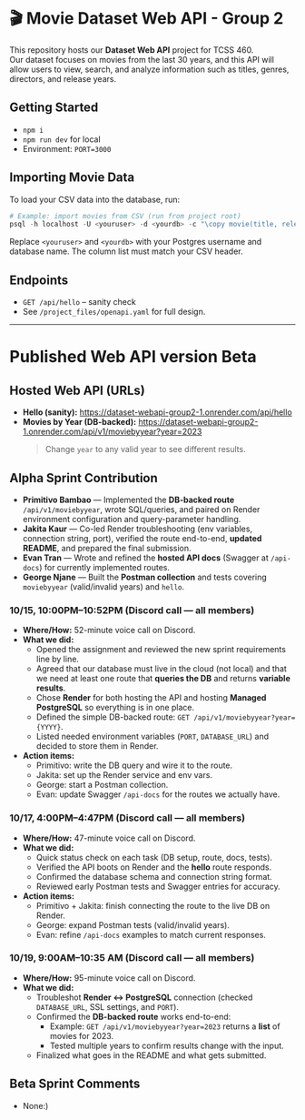# 🎬 Movie Dataset Web API - Group 2

This repository hosts our **Dataset Web API** project for TCSS 460.  
Our dataset focuses on movies from the last 30 years, and this API will allow users to view, search, and analyze information such as titles, genres, directors, and release years.

## Getting Started
- `npm i`
- `npm run dev` for local
- Environment: `PORT=3000`

## Importing Movie Data
To load your CSV data into the database, run:

```powershell
# Example: import movies from CSV (run from project root)
psql -h localhost -U <youruser> -d <yourdb> -c "\copy movie(title, release_year, runtime_minutes, rating, box_office, director_id, country_id) FROM './data/movies_last30years.csv' CSV HEADER;"
```
Replace `<youruser>` and `<yourdb>` with your Postgres username and database name. The column list must match your CSV header.

## Endpoints
- `GET /api/hello` – sanity check
- See `/project_files/openapi.yaml` for full design.

---
# Published Web API version Beta

## Hosted Web API (URLs)
- **Hello (sanity):** https://dataset-webapi-group2-1.onrender.com/api/hello  
- **Movies by Year (DB-backed):** https://dataset-webapi-group2-1.onrender.com/api/v1/moviebyyear?year=2023  
  > Change `year` to any valid year to see different results.

## Alpha Sprint Contribution
- **Primitivo Bambao** — Implemented the **DB-backed route** `/api/v1/moviebyyear`, wrote SQL/queries, and paired on Render environment configuration and query-parameter handling.
- **Jakita Kaur** — Co-led Render troubleshooting (env variables, connection string, port), verified the route end-to-end, **updated README**, and prepared the final submission.  
- **Evan Tran** — Wrote and refined the **hosted API docs** (Swagger at `/api-docs`) for currently implemented routes.
- **George Njane** — Built the **Postman collection** and tests covering `moviebyyear` (valid/invalid years) and `hello`.  

### 10/15, 10:00PM–10:52PM (Discord call — all members)
- **Where/How:** 52-minute voice call on Discord.
- **What we did:** 
  - Opened the assignment and reviewed the new sprint requirements line by line.
  - Agreed that our database must live in the cloud (not local) and that we need at least one route that **queries the DB** and returns **variable results**.
  - Chose **Render** for both hosting the API and hosting **Managed PostgreSQL** so everything is in one place.
  - Defined the simple DB-backed route: `GET /api/v1/moviebyyear?year={YYYY}`.
  - Listed needed environment variables (`PORT`, `DATABASE_URL`) and decided to store them in Render.
- **Action items:**
  - Primitivo: write the DB query and wire it to the route.
  - Jakita: set up the Render service and env vars.
  - George: start a Postman collection.
  - Evan: update Swagger `/api-docs` for the routes we actually have.

### 10/17, 4:00PM–4:47PM (Discord call — all members)
- **Where/How:** 47-minute voice call on Discord.
- **What we did:** 
  - Quick status check on each task (DB setup, route, docs, tests).
  - Verified the API boots on Render and the **hello** route responds.
  - Confirmed the database schema and connection string format.
  - Reviewed early Postman tests and Swagger entries for accuracy.
- **Action items:** 
  - Primitivo + Jakita: finish connecting the route to the live DB on Render.
  - George: expand Postman tests (valid/invalid years).
  - Evan: refine `/api-docs` examples to match current responses.

### 10/19, 9:00AM–10:35 AM (Discord call — all members)
- **Where/How:** 95-minute voice call on Discord.
- **What we did:** 
  - Troubleshot **Render ↔ PostgreSQL** connection (checked `DATABASE_URL`, SSL settings, and `PORT`).
  - Confirmed the **DB-backed route** works end-to-end:
    - Example: `GET /api/v1/moviebyyear?year=2023` returns a **list** of movies for 2023.
    - Tested multiple years to confirm results change with the input.
  - Finalized what goes in the README and what gets submitted.

## Beta Sprint Comments
- None:)


